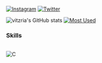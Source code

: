 [![Instagram](https://img.shields.io/badge/Instagram-E4405F?style=for-the-badge&logo=instagram&logoColor=white)](https://www.instagram.com/vitoria.rdc/)
[![Twitter](https://img.shields.io/badge/Twitter-1DA1F2?style=for-the-badge&logo=twitter&logoColor=white)](https://twitter.com/vitoriaamimosa)

![vitzria's GitHub stats](https://github-readme-stats.vercel.app/api?username=vitzria&show_icons=true&theme=radical)
[![Most Used ](https://github-readme-stats.vercel.app/api/top-langs/?username=vitzria&layout=compact&theme=radical)](https://www.youtube.com/watch?v=Qgylz1pLFE0&ab_channel=TWICE-Topic)

### Skills 

<div style=display: inline_block" ><br/>
  <img align="center" alt="C" src="https://img.shields.io/badge/C-00599C?style=for-the-badge&logo=c&logoColor=white"/>                                                 
